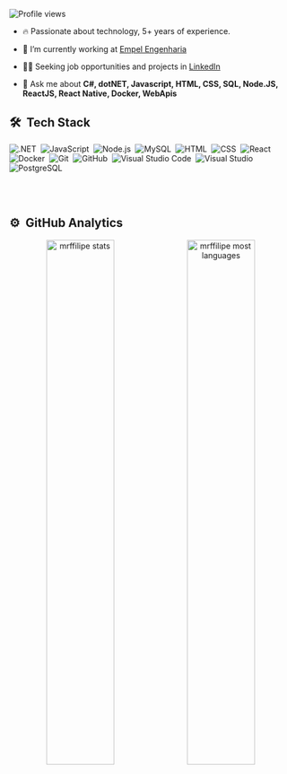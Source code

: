 <p align="left"> <img src="https://komarev.com/ghpvc/?username=mrffilipe&color=green" alt="Profile views" /> </p>

- 🔥 Passionate about technology, 5+ years of experience.

- 🔭 I’m currently working at [Empel Engenharia](https://empel.com.br)

- 👨‍💻 Seeking job opportunities and projects in [LinkedIn](https://www.linkedin.com/in/filipemrf)

- 💬 Ask me about **C#, dotNET, Javascript, HTML, CSS, SQL, Node.JS, ReactJS, React Native, Docker, WebApis**

## 🛠 &nbsp;Tech Stack

![.NET](https://img.shields.io/badge/-dotNET-05122A?style=flat&logo=.NET)&nbsp;
![JavaScript](https://img.shields.io/badge/-JavaScript-05122A?style=flat&logo=javascript)&nbsp;
![Node.js](https://img.shields.io/badge/-Node.js-05122A?style=flat&logo=node.js)&nbsp;
![MySQL](https://img.shields.io/badge/-mySql-05122A?style=flat&logo=MySql)&nbsp;
![HTML](https://img.shields.io/badge/-HTML-05122A?style=flat&logo=HTML5)&nbsp;
![CSS](https://img.shields.io/badge/-CSS-05122A?style=flat&logo=CSS3&logoColor=1572B6)&nbsp;
![React](https://img.shields.io/badge/-React-05122A?style=flat&logo=react)&nbsp;
![Docker](https://img.shields.io/badge/-Docker-05122A?style=flat&logo=docker)&nbsp;
![Git](https://img.shields.io/badge/-Git-05122A?style=flat&logo=git)&nbsp;
![GitHub](https://img.shields.io/badge/-GitHub-05122A?style=flat&logo=github)&nbsp;
![Visual Studio Code](https://img.shields.io/badge/-Visual%20Studio%20Code-05122A?style=flat&logo=visual-studio-code&logoColor=007ACC)&nbsp;
![Visual Studio](https://img.shields.io/badge/-VisualStudio-05122A?style=flat&logo=visualStudio)&nbsp;
![PostgreSQL](https://img.shields.io/badge/-PostgreSQL-05122A?style=flat&logo=postgresql)&nbsp;

<br><br>

## ⚙️ &nbsp;GitHub Analytics

<p align="center">
<img width="49%" src="https://github-readme-stats.vercel.app/api?username=mrffilipe&show_icons=true&theme=blue-green" alt="mrffilipe stats"/>
<img width="49%" src="https://github-readme-stats.vercel.app/api/top-langs/?username=mrffilipe&layout=compact&theme=blue-green" alt="mrffilipe most languages"/>
</p>
